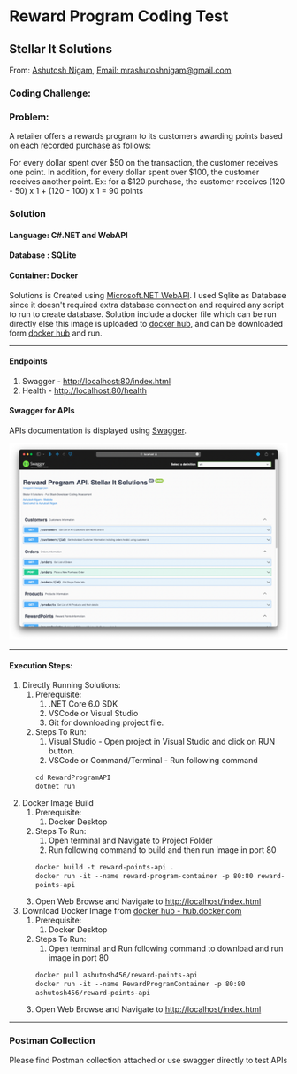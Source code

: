 # Reward Program Coding Test
## Stellar It Solutions
From: [Ashutosh Nigam](https://www.ashutoshnigam.in),
[Email: mrashutoshnigam@gmail.com](emailto:mrashutoshnigam@gmail.com)
### Coding Challenge:
### Problem:
A retailer offers a rewards program to its customers awarding points based on each recorded purchase as follows:

For every dollar spent over $50 on the transaction, the customer receives one point.
In addition, for every dollar spent over $100, the customer receives another point.
Ex: for a $120 purchase, the customer receives
(120 - 50) x 1 + (120 - 100) x 1 = 90 points

### Solution
#### Language: C#.NET and WebAPI
#### Database : SQLite
#### Container: Docker
Solutions is Created using [Microsoft.NET WebAPI](https://dotnet.microsoft.com/en-us/apps/aspnet/apis). I used Sqlite as Database since it doesn't required extra database connection and required any script to run to create database.
Solution include a docker file which can be run directly else this image is uploaded to [docker hub](hub.docker.com), and can be downloaded form [docker hub](hub.docker.com) and run.

---
#### Endpoints
1. Swagger - [http://localhost:80/index.html](http://localhost/index.html)
2. Health - [http://localhost:80/health](http://localhost/health)
#### Swagger for APIs
APIs documentation is displayed using [Swagger](https://swagger.io).

![Swagger](./AdditionalContent/swagger.png "API Swagger")

---

#### Execution Steps:
1. Directly Running Solutions: 
   1. Prerequisite: 
      1. .NET Core 6.0 SDK
      2. VSCode or Visual Studio
      3. Git for downloading project file.
   2. Steps To Run:
      1. Visual Studio - Open project in Visual Studio and click on RUN button. 
      2. VSCode or Command/Terminal - Run following command
      ```shell
      cd RewardProgramAPI
      dotnet run
      ```
2. Docker Image Build
   1. Prerequisite: 
      1. Docker Desktop
   2. Steps To Run:
      1. Open terminal and Navigate to Project Folder
      2. Run following command to build and then run image in port 80
      ```shell
      docker build -t reward-points-api .
      docker run -it --name reward-program-container -p 80:80 reward-points-api 
      ```
   3. Open Web Browse and Navigate to [http://localhost/index.html](http://localhost/index.html)
3. Download Docker Image from [docker hub - hub.docker.com](hub.docker.com) 
    1. Prerequisite:
        1. Docker Desktop
    2. Steps To Run:
        1. Open terminal and Run following command to download and run image in port 80
       ```shell
       docker pull ashutosh456/reward-points-api
       docker run -it --name RewardProgramContainer -p 80:80 ashutosh456/reward-points-api
       ```
    3. Open Web Browse and Navigate to [http://localhost/index.html](http://localhost/index.html)

---
### Postman Collection
Please find Postman collection attached or use swagger directly to test APIs

